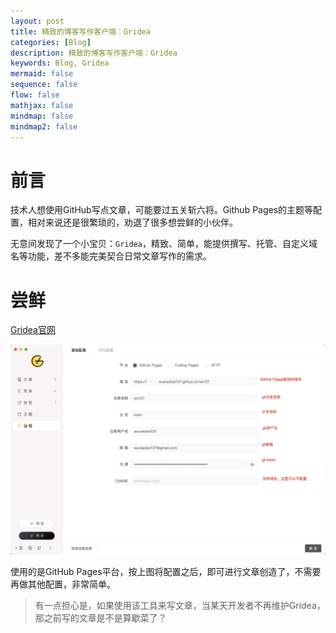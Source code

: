 ```yaml
---
layout: post
title: 精致的博客写作客户端：Gridea
categories: [Blog]
description: 精致的博客写作客户端：Gridea
keywords: Blog, Gridea
mermaid: false
sequence: false
flow: false
mathjax: false
mindmap: false
mindmap2: false
---
```


# 前言

技术人想使用GitHub写点文章，可能要过五关斩六将。Github Pages的主题等配置，相对来说还是很繁琐的，劝退了很多想尝鲜的小伙伴。

无意间发现了一个小宝贝：`Gridea`，精致、简单，能提供撰写、托管、自定义域名等功能，差不多能完美契合日常文章写作的需求。

# 尝鲜

[Gridea官网](https://gridea.dev/)

![远程配置](/images/blog/202305/gridea-1.jpg)

使用的是GitHub Pages平台，按上图将配置之后，即可进行文章创造了，不需要再做其他配置，非常简单。

> 有一点担心是，如果使用该工具来写文章，当某天开发者不再维护Gridea，那之前写的文章是不是算歇菜了？